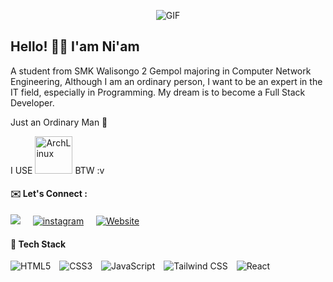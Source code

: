 <p align="center">
<img src="https://media.giphy.com/media/3o6Zt481isNVuQI1l6/giphy.gif" alt="GIF">
</p>

## Hello! 👋🏻 I'am Ni'am 
A student from SMK Walisongo 2 Gempol majoring in Computer Network Engineering, Although I am an ordinary person, I want to be an expert in the IT field, especially in Programming. My dream is to become a Full Stack Developer.

Just an Ordinary Man 👤

I USE <img src="https://archlinux.org/static/logos/archlinux-logo-dark-scalable.518881f04ca9.svg" alt="ArchLinux" width="60"> BTW :v

#### ✉️ Let's Connect :
<p align="left">
<a href="https://www.linkedin.com/in/sobahusniam/"><img src="https://img.shields.io/badge/sobahusniam-LinkedIn-blue?style=flat&logo=linkedin" /></a>&nbsp;&nbsp;&nbsp;&nbsp;
  <a href="https://instagram.com/sobahusn27/"><img src="https://img.shields.io/badge/sobahusn27-E4405F?style=flat&logo=instagram&logoColor=white" alt="instagram" /></a>&nbsp;&nbsp;&nbsp;&nbsp;
  <a href="https://sobahusn.my.id"</a><img src="https://img.shields.io/badge/niam.my.id-171717" alt="Website" /></a>&nbsp;&nbsp;&nbsp;&nbsp;
</p>


#### 🌟 Tech Stack

<p align="left">
  <img src="https://img.shields.io/badge/HTML5-E34F26?style=flat&logo=html5&logoColor=white" alt="HTML5" style="margin-right: 10px;"/>
  <img src="https://img.shields.io/badge/CSS3-1572B6?style=flat&logo=css3&logoColor=white" alt="CSS3" style="margin-right: 10px;"/>
  <img src="https://img.shields.io/badge/JavaScript-F7DF1E?style=flat&logo=javascript&logoColor=black" alt="JavaScript" style="margin-right: 10px;"/>
  <img src="https://img.shields.io/badge/Tailwind_CSS-38B2AC?style=flat&logo=tailwind-css&logoColor=white" alt="Tailwind CSS" style="margin-right: 10px;"/>
  <img src="https://img.shields.io/badge/React-61DAFB?style=flat&logo=react&logoColor=black" alt="React" style="margin-right: 10px;"/>
</p>

